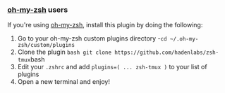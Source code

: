 ### [oh-my-zsh](https://github.com/robbyrussell/oh-my-zsh) users

If you're using [oh-my-zsh](https://github.com/robbyrussell/oh-my-zsh), install this plugin by doing the following:

1.  Go to your oh-my-zsh custom plugins directory -`cd ~/.oh-my-zsh/custom/plugins`
2.  Clone the plugin `bash git clone https://github.com/hadenlabs/zsh-tmux`bash
3.  Edit your `.zshrc` and add `plugins=( ... zsh-tmux )` to your list of plugins
4.  Open a new terminal and enjoy!
